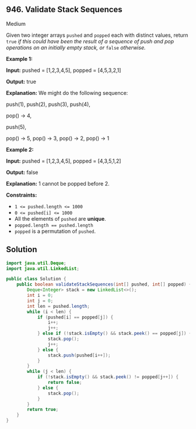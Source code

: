 ## 946\. Validate Stack Sequences

Medium

Given two integer arrays `pushed` and `popped` each with distinct values, return `true` _if this could have been the result of a sequence of push and pop operations on an initially empty stack, or_ `false` _otherwise._

**Example 1:**

**Input:** pushed = [1,2,3,4,5], popped = [4,5,3,2,1]

**Output:** true

**Explanation:** We might do the following sequence: 

push(1), push(2), push(3), push(4), 

pop() -> 4, 

push(5), 

pop() -> 5, pop() -> 3, pop() -> 2, pop() -> 1

**Example 2:**

**Input:** pushed = [1,2,3,4,5], popped = [4,3,5,1,2]

**Output:** false

**Explanation:** 1 cannot be popped before 2.

**Constraints:**

*   `1 <= pushed.length <= 1000`
*   `0 <= pushed[i] <= 1000`
*   All the elements of `pushed` are **unique**.
*   `popped.length == pushed.length`
*   `popped` is a permutation of `pushed`.

## Solution

```java
import java.util.Deque;
import java.util.LinkedList;

public class Solution {
    public boolean validateStackSequences(int[] pushed, int[] popped) {
        Deque<Integer> stack = new LinkedList<>();
        int i = 0;
        int j = 0;
        int len = pushed.length;
        while (i < len) {
            if (pushed[i] == popped[j]) {
                i++;
                j++;
            } else if (!stack.isEmpty() && stack.peek() == popped[j]) {
                stack.pop();
                j++;
            } else {
                stack.push(pushed[i++]);
            }
        }
        while (j < len) {
            if (!stack.isEmpty() && stack.peek() != popped[j++]) {
                return false;
            } else {
                stack.pop();
            }
        }
        return true;
    }
}
```